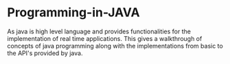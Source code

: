 # Programming-in-JAVA

As java is high level language and provides functionalities for the implementation of real time applications. This gives a walkthrough of concepts of java programming along with the implementations from basic to the API's provided by java. 
